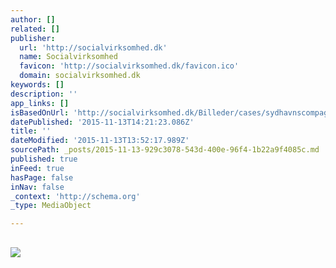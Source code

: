 ```yaml
---
author: []
related: []
publisher:
  url: 'http://socialvirksomhed.dk'
  name: Socialvirksomhed
  favicon: 'http://socialvirksomhed.dk/favicon.ico'
  domain: socialvirksomhed.dk
keywords: []
description: ''
app_links: []
isBasedOnUrl: 'http://socialvirksomhed.dk/Billeder/cases/sydhavnscompagniet/8_brian-lentz-stifter-af-sydhavnscompagniet-er-i-vandet-for-at-forsoge-at-fa-vristret-et-reb-ud-af-skruen-pa-baden.jpg/view'
datePublished: '2015-11-13T14:21:23.086Z'
title: ''
dateModified: '2015-11-13T13:52:17.989Z'
sourcePath: _posts/2015-11-13-929c3078-543d-400e-96f4-1b22a9f4085c.md
published: true
inFeed: true
hasPage: false
inNav: false
_context: 'http://schema.org'
_type: MediaObject

---
```

<article style=""><h1></h1><p></p><img src="http://socialvirksomhed.dk/Billeder/cases/sydhavnscompagniet/8_brian-lentz-stifter-af-sydhavnscompagniet-er-i-vandet-for-at-forsoge-at-fa-vristret-et-reb-ud-af-skruen-pa-baden.jpg" /></article>